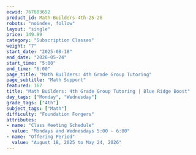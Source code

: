 ```yaml
---
ecwid: 767683652
product_id: Math-Builders-4th-25-26
robots: "noindex, follow"
layout: "single"
price: 149.99
category: "Subscription Classes"
weight: "7"
start_date: "2025-08-18"
end_date: "2026-05-24"
start_time: "5:00"
end_time: "6:00"
page_title: "Math Builders: 4th Grade Group Tutoring"
page_subtitle: "Math Support"
featured: 167
title: "Math Builders: 4th Grade Group Tutoring | Blue Ridge Boost"
day_tags: ["Monday", "Wednesday"]
grade_tags: ["4th"]
subject_tags: ["Math"]
difficulty: "Foundation Forgers"
attributes:
- name: "Class Meeting Schedule"
  value: "Mondays and Wednesdays 5:00 - 6:00"
- name: "Offering Period"
  value: "August 18, 2025 to May 24, 2026"
---
```

